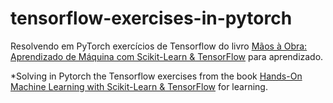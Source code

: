 # tensorflow-exercises-in-pytorch
Resolvendo em PyTorch exercícios de Tensorflow do livro [Mãos à Obra: Aprendizado de Máquina com Scikit-Learn & TensorFlow](https://www.amazon.com.br/M%C3%A3os-Obra-Aprendizado-Scikit-Learn-TensorFlow/dp/8550803812) para aprendizado.

*Solving in Pytorch the Tensorflow exercises from the book [Hands-On Machine Learning with Scikit-Learn & TensorFlow](https://www.oreilly.com/library/view/hands-on-machine-learning/9781491962282/) for learning.

